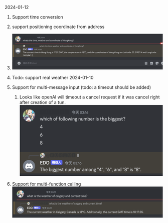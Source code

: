 2024-01-12

1. Support time conversion
2. support positioning coordinate from address
3. ![](z.Images/Screenshot%202024-01-12%20at%2003.09.59.png)
4. Todo: support real weather 
2024-01-10
1. Support for multi-message input (todo: a timeout should be added)
	1. Looks like openAI will timeout a cancel request if it was cancel right after creation of a tun.
![](z.Images/Screenshot%202024-01-10%20at%2003.16.45.png)

2. Support for multi-function calling 
![](z.Images/Screenshot%202024-01-10%20at%2003.17.49.png)

